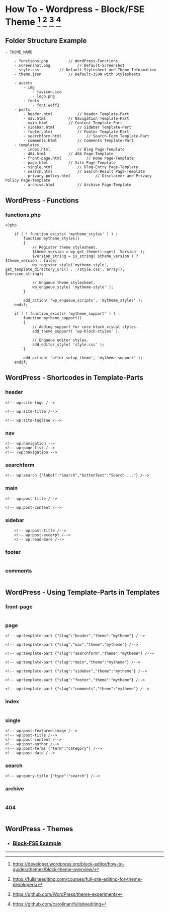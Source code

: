 # How To - Wordpress - Block/FSE Theme [^1] [^2] [^3] [^4]

## Folder Structure Example

```
- THEME_NAME

    - functions.php         // WordPress-Functions
    - screenshot.png            // Default-Screenshot
    - style.css         // Default-Stylesheet and Theme Information
	- theme.json            // Default-JSON with Stylesheets

	- assets
        - img
            - favicon.ico
            - logo.png
        - fonts
            - font.woff2
    - parts
        - header.html           // Header Template-Part
        - nav.html          // Navigation Template-Part
        - main.html         // Content Template-Part
        - sidebar.html          // Sidebar Template-Part
        - footer.html           // Footer Template-Part
        - searchform.html           // Search-Form Template-Part
        - comments.html         // Comments Template-Part
    - templates
        - index.html            // Blog Page-Template
        - 404.html          // 404 Page-Template
        - front-page.html           // Home Page-Template
        - page.html         // Site Page-Template
        - single.html           // Blog-Entry Page-Template
        - search.html           // Search-Result Page-Template
        - privacy-policy.html           // Disclaimer and Privacy Policy Page-Template
        - archive.html          // Archive Page-Template
```
## WordPress - Functions

### functions.php

```
<?php

    if ( ! function_exists( 'mytheme_styles' ) ) :
        function mytheme_styles() 
        {
            // Register theme stylesheet.
            $theme_version = wp_get_theme()->get( 'Version' );
            $version_string = is_string( $theme_version ) ? $theme_version : false;
            wp_register_style('mytheme-style', get_template_directory_uri() . '/style.css', array(), $version_string);  
                
            // Enqueue theme stylesheet.
            wp_enqueue_style( 'mytheme-style' );
        }

        add_action( 'wp_enqueue_scripts', 'mytheme_styles' );
    endif;

    if ( ! function_exists( 'mytheme_support' ) ) :
        function mytheme_support()  
        {
            // Adding support for core block visual styles.
            add_theme_support( 'wp-block-styles' );

            // Enqueue editor styles.
            add_editor_style( 'style.css' );
        }

        add_action( 'after_setup_theme', 'mytheme_support' );
    endif;
```

## WordPress - Shortcodes in Template-Parts

### header

```
<!-- wp:site-logo /-->

<!-- wp:site-title /-->

<!-- wp:site-tagline /-->
```

### nav

```
<!-- wp:navigation -->
<!-- wp:page-list /-->
<!-- /wp:navigation -->
```

### searchform

```
<!-- wp:search {"label":"Search","buttonText":"Search ..."} /-->
```

### main

```
<!-- wp:post-title /-->

<!-- wp:post-content /-->
```

### sidebar

```
    <!-- wp:post-title /-->
    <!-- wp:post-excerpt /-->
    <!-- wp:read-more /-->
```

### footer

```

```

### comments

```

```

## WordPress - Using Template-Parts in Templates

### front-page

```

```

### page

```
<!-- wp:template-part {"slug":"header","theme":"mytheme"} /-->

<!-- wp:template-part {"slug":"nav","theme":"mytheme"} /-->

<!-- wp:template-part {"slug":"searchform","theme":"mytheme"} /-->

<!-- wp:template-part {"slug":"main","theme":"mytheme"} /-->

<!-- wp:template-part {"slug":"sidebar","theme":"mytheme"} /-->

<!-- wp:template-part {"slug":"footer","theme":"mytheme"} /-->

<!-- wp:template-part {"slug":"comments","theme":"mytheme"} /-->
```

### index

```

```

### single

```
<!-- wp:post-featured-image /-->
<!-- wp:post-title /-->
<!-- wp:post-content /-->
<!-- wp:post-author /-->
<!-- wp:post-terms {"term":"category"} /-->
<!-- wp:post-date /-->                                                                                     
```

### search

```
<!-- wp:query-title {"type":"search"} /-->
```

### archive

```

```

### 404

```

```

## WordPress - Themes

- ### [Block-FSE Example](/files/wordpress_block-fse.zip)

---

[^1]: https://developer.wordpress.org/block-editor/how-to-guides/themes/block-theme-overview/
[^2]: https://fullsiteediting.com/courses/full-site-editing-for-theme-developers/
[^3]: https://github.com/WordPress/theme-experiments
[^4]: https://github.com/carolinan/fullsiteediting